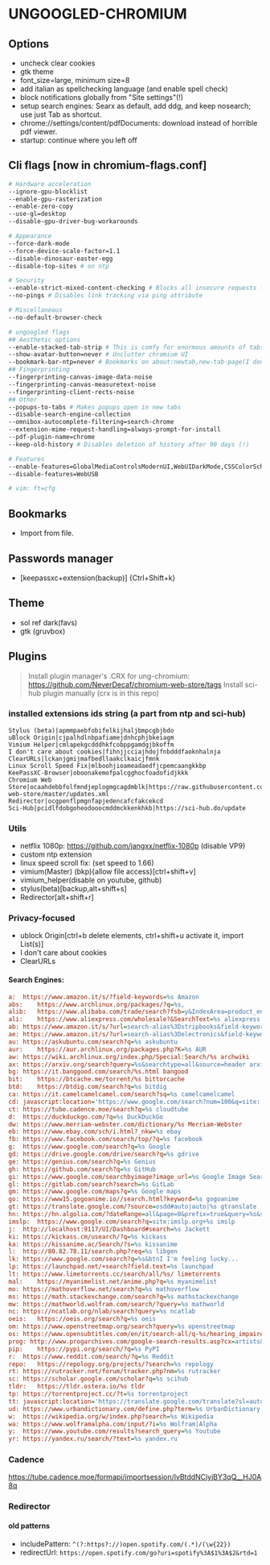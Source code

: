 # UNGOOGLED-CHROMIUM

## Options
- uncheck clear cookies
- gtk theme
- font_size=large, minimum size=8
- add italian as spellchecking language (and enable spell check)
- block notifications globally from "Site settings"(!)
- setup search engines: Searx as default, add ddg, and keep nosearch; use just Tab as shortcut.
- chrome://settings/content/pdfDocuments: download instead of horrible pdf viewer.
- startup: continue where you left off

## Cli flags [now in chromium-flags.conf]
``` sh
# Hardware acceleration
--ignore-gpu-blocklist
--enable-gpu-rasterization
--enable-zero-copy
--use-gl=desktop
--disable-gpu-driver-bug-workarounds

# Appearance
--force-dark-mode
--force-device-scale-factor=1.1
--disable-dinosaur-easter-egg
--disable-top-sites # on ntp

# Security
--enable-strict-mixed-content-checking # Blocks all insecure requests from secure contexts (http requests from an http site)
--no-pings # Disables link tracking via ping attribute

# Miscellaneous
--no-default-browser-check

# ungoogled flags
## Aesthetic options
--enable-stacked-tab-strip # This is comfy for enormous amounts of tabs
--show-avatar-button=never # Unclutter chromium UI
--bookmark-bar-ntp=never # Bookmarks on about:newtab,new-tab-page(I don't use the latter)
## Fingerprinting
--fingerprinting-canvas-image-data-noise
--fingerprinting-canvas-measuretext-noise
--fingerprinting-client-rects-noise
## Other
--popups-to-tabs # Makes popups open in new tabs
--disable-search-engine-collection
--omnibox-autocomplete-filtering=search-chrome
--extension-mime-request-handling=always-prompt-for-install
--pdf-plugin-name=chrome
--keep-old-history # Disables deletion of history after 90 days (!)

# Features
--enable-features=GlobalMediaControlsModernUI,WebUIDarkMode,CSSColorSchemeUARendering,NativeNotifications,QuietNotificationPrompts,ReaderMode,OverlayScrollbar,VaapiVideoDecoder,TabHoverCardImages:page_not_ready_delay/0/page_loading_delay/0/page_loaded_delay/0,SetIpv6ProbeFalse # The last one is ungoogled-specific
--disable-features=WebUSB

# vim: ft=cfg
```

## Bookmarks
- Import from file.

## Passwords manager
- [keepassxc+extension(backup)] {Ctrl+Shift+k}

## Theme
- sol ref dark(favs)
- gtk (gruvbox)

## Plugins
> Install plugin manager's .CRX for ung-chromium: https://github.com/NeverDecaf/chromium-web-store/tags
> Install sci-hub plugin manually (crx is in this repo)

### installed extensions ids string (a part from ntp and sci-hub)
```
Stylus (beta)|apmmpaebfobifelkijhaljbmpcgbjbdo
uBlock Origin|cjpalhdlnbpafiamejdnhcphjbkeiagm
Vimium Helper|cmlapekgcdddhkfcobppgamdgjbkoffm
I don't care about cookies|fihnjjcciajhdojfnbdddfaoknhalnja
ClearURLs|lckanjgmijmafbedllaakclkaicjfmnk
Linux Scroll Speed Fix|mlboohjioameadaedfjcpemcaangkkbp
KeePassXC-Browser|oboonakemofpalcgghocfoadofidjkkk
Chromium Web Store|ocaahdebbfolfmndjeplogmgcagdmblk|https://raw.githubusercontent.com/NeverDecaf/chromium-web-store/master/updates.xml
Redirector|ocgpenflpmgnfapjedencafcfakcekcd
Sci-Hub|pcidlfdobgoheodooocmddmckkenkhkb|https://sci-hub.do/update
```

### Utils
- netflix 1080p: https://github.com/jangxx/netflix-1080p (disable VP9)
- custom ntp extension
- linux speed scroll fix: (set speed to 1.66)
- vimium(Master) (bkp){allow file access}[ctrl+shift+v]
- vimium_helper(disable on youtube, github)
- stylus(beta)[backup,alt+shift+s]
- Redirector[alt+shift+r]

### Privacy-focused
- ublock Origin[ctrl+b delete elements, ctrl+shift+u activate it, import List(s)]
- I don't care about cookies
- ClearURLs

#### Search Engines:
``` cfg
a:	https://www.amazon.it/s/?field-keywords=%s Amazon
abs:	https://www.archlinux.org/packages/?q=%s,
alib:	https://www.alibaba.com/trade/search?fsb=y&IndexArea=product_en&CatId=&SearchText=%s alibaba
ali:	https://www.aliexpress.com/wholesale?&SearchText=%s aliexpress
ab:	https://www.amazon.it/s/?url=search-alias%3Dstripbooks&field-keywords=%s amazonbooks
ae:	https://www.amazon.it/s/?url=search-alias%3Delectronics&field-keywords=%s amazonelectronics
au:	https://askubuntu.com/search?q=%s askubuntu
aur:	https://aur.archlinux.org/packages.php?K=%s AUR
aw:	https://wiki.archlinux.org/index.php/Special:Search/%s archwiki
ax:	https://arxiv.org/search?query=%s&searchtype=all&source=header arxiv
bg:	https://it.banggood.com/search/%s.html bangood
bit:	https://btcache.me/torrent/%s bittorcache
btd:	https://btdig.com/search?q=%s bitdig
ca:	https://it.camelcamelcamel.com/search?sq=%s camelcamelcamel
cd:	javascript:location='https://www.google.com/search?num=100&q=site:'%20+%20escape(location.hostname)%20+%20'%20%S'%20;%20void%200 cd
ct:	https://tube.cadence.moe/search?q=%s cloudtube
d:	https://duckduckgo.com/?q=%s DuckDuckGo
dw:	https://www.merriam-webster.com/dictionary/%s Merriam-Webster
eb:	https://www.ebay.com/sch/i.html?_nkw=%s ebay
fb:	https://www.facebook.com/search/top/?q=%s facebook
g:	https://www.google.com/search?q=%s Google
gd:	https://drive.google.com/drive/search?q=%s gdrive
ge:	https://genius.com/search?q=%s Genius
gh:	https://github.com/search?q=%s GitHub
gi:	https://www.google.com/searchbyimage?image_url=%s Google Image Search
gl:	https://gitlab.com/search?search=%s GitLab
gm:	https://www.google.com/maps?q=%s Google maps
go:	https://www15.gogoanime.io//search.html?keyword=%s gogoanime
gt:	https://translate.google.com/?source=osdd#auto|auto|%s gtranslate
hn:	https://hn.algolia.com/?dateRange=all&page=0&prefix=true&query=%s&sort=byPopularity&type=story
imslp:	https://www.google.com/search?q=site:imslp.org+%s imslp
j:	http://localhost:9117/UI/Dashboard#search=%s Jackett
ki:	https://kickass.cm/usearch/?q=%s kickass
ka:	https://kissanime.ac/Search/?s=%s kissanime
l:	http://80.82.78.11/search.php?req=%s libgen
lk:	https://www.google.com/search?q=%s&btnI I'm feeling lucky...
lp:	https://launchpad.net/+search?field.text=%s launchpad
lt:	https://www.limetorrents.cc/search/all/%s/ limetorrents
mal:	https://myanimelist.net/anime.php?q=%s myanimelist
mo:	https://mathoverflow.net/search?q=%s mathoverflow
ms:	https://math.stackexchange.com/search?q=%s mathstackexchange
mw:	https://mathworld.wolfram.com/search/?query=%s mathworld
nc:	https://ncatlab.org/nlab/search?query=%s ncatlab
oeis:	https://oeis.org/search?q=%s oeis
om:	https://www.openstreetmap.org/search?query=%s openstreetmap
os:	https://www.opensubtitles.com/en/it/search-all/q-%s/hearing_impaired-include/machine_translated-/trusted_sources-
prog: http://www.progarchives.com/google-search-results.asp?cx=artists&q=%s#gsc.tab=0&gsc.q=%s&gsc.page=1 prograrchives
pip:	https://pypi.org/search/?q=%s PyPI
r:	https://www.reddit.com/search/?q=%s Reddit
repo:	https://repology.org/projects/?search=%s repology
rt:	https://rutracker.net/forum/tracker.php?nm=%s rutracker
sc:	https://scholar.google.com/scholar?q=%s scihub
tldr:	https://tldr.ostera.io/%s tldr
tp:	https://torrentproject.cc/?t=%s torrentproject
tt:	javascript:location='https://translate.google.com/translate?sl=auto&tl=%s&u='%20+%20encodeURIComponent(document.URL); tt
ud:	https://www.urbandictionary.com/define.php?term=%s UrbanDictionary
w:	https://wikipedia.org/w/index.php?search=%s Wikipedia
wa:	https://www.wolframalpha.com/input/?i=%s Wolfram|Alpha
y:	https://www.youtube.com/results?search_query=%s Youtube
yr:	https://yandex.ru/search/?text=%s yandex.ru
```

### Cadence
https://tube.cadence.moe/formapi/importsession/lvBtddNCiyjBY3qQ__HJ0A8q

### Redirector
#### old patterns
- includePattern: `^(?:https?://)open.spotify.com/(.*)/(\w{22})`
- redirectUrl: `https://open.spotify.com/go?uri=spotify%3A$1%3A$2&rtd=1`
